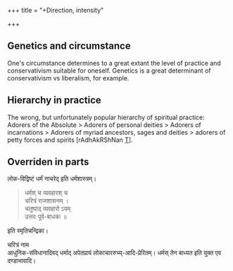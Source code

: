 +++
title = "+Direction, intensity"

+++


## Genetics and circumstance
One's circumstance determines to a great extant the level of practice and conservativism suitable for oneself. Genetics is a great determinant of conservativism vs liberalism, for example.

## Hierarchy in practice
The wrong, but unfortunately popular hierarchy of spiritual practice: Adorers of the Absolute > Adorers of personal deities > Adorers of incarnations > Adorers of myriad ancestors, sages and deities > adorers of petty forces and spirits \[rAdhAkRShNan [T](https://twitter.com/blog_supplement/status/640585969859694592)\].

## Overriden in parts
लोक-विद्विष्टं धर्मं नाचरेद् इति धर्मशास्त्रम्। 

> धर्मश् च व्यवहारश् च  
> चरित्रं राजशासनम् ।  
> चतुष्पाद् व्यवहारो ऽयम्  
> उत्तरः पूर्व-बाधकः ॥

इति स्मृतिचन्द्रिका। 

चरित्रं नाम  
आधुनिक-संविधानादिवद् धर्माद् अपेतप्रायं लोकाचाररुच्य्-आदि-प्रेरितम्। 
धर्मस् तेन बाध्यत इति युक्त एव दण्डाभावादि। 

